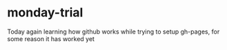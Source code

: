 # monday-trial
Today again learning how github works while trying to setup gh-pages, for some reason it has worked yet
